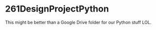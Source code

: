 # 261DesignProjectPython

This might be better than a Google Drive folder for our Python stuff LOL. 
